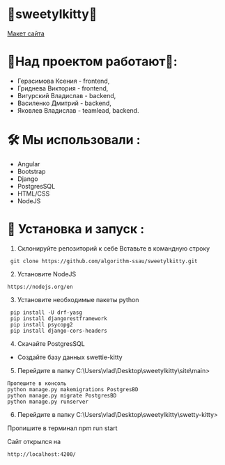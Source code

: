 # 🍰sweetylkitty🍰
[Макет сайта](https://www.figma.com/file/ySidHDDU6YouV1DqjGw9Zc/миу-мау?type=design&node-id=0-1&mode=design&t=bKW6s9yYI8KkyzMP-0)

# 🍰Над проектом работают🍰:
* Герасимова Ксения - frontend,
* Гриднева Виктория - frontend,
* Вигурский Владислав - backend,
* Василенко Дмитрий - backend,
* Яковлев Владислав - teamlead, backend.

# 🛠️ Мы использовали :
* Angular
* Bootstrap
* Django
* PostgresSQL
* HTML/CSS
* NodeJS

# 🤔 Установка и запуск :
1. Склонируйте репозиторий к себе 
Вставьте в командную строку
```
 git clone https://github.com/algorithm-ssau/sweetylkitty.git
```
2. Установите NodeJS
```
https://nodejs.org/en
```
3. Установите необходимые пакеты python
```
 pip install -U drf-yasg
 pip install djangorestframework
 pip install psycopg2
 pip install django-cors-headers
```
4. Скачайте PostgresSQL

* Создайте базу данных swettie-kitty

5. Перейдите в папку C:\Users\vlad\Desktop\sweetylkitty\site\main>
```
Пропешите в консоль 
python manage.py makemigrations PostgresBD
python manage.py migrate PostgresBD
python manage.py runserver
```

6. Перейдите в папку C:\Users\vlad\Desktop\sweetylkitty\swetty-kitty>

Пропишите в терминал npm run start

Сайт открылся на 
```
http://localhost:4200/
```